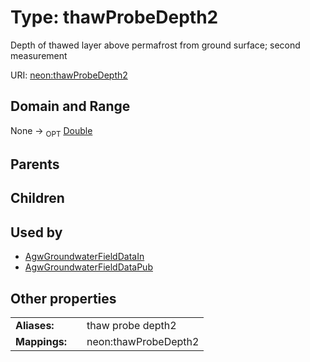 
# Type: thawProbeDepth2


Depth of thawed layer above permafrost from ground surface; second measurement

URI: [neon:thawProbeDepth2](https://data.neonscience.org/thawProbeDepth2)


## Domain and Range

None ->  <sub>OPT</sub> [Double](types/Double.md)

## Parents


## Children


## Used by

 * [AgwGroundwaterFieldDataIn](AgwGroundwaterFieldDataIn.md)
 * [AgwGroundwaterFieldDataPub](AgwGroundwaterFieldDataPub.md)

## Other properties

|  |  |  |
| --- | --- | --- |
| **Aliases:** | | thaw probe depth2 |
| **Mappings:** | | neon:thawProbeDepth2 |

